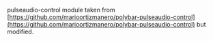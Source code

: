 pulseaudio-control module taken from [https://github.com/marioortizmanero/polybar-pulseaudio-control](https://github.com/marioortizmanero/polybar-pulseaudio-control) but modified.